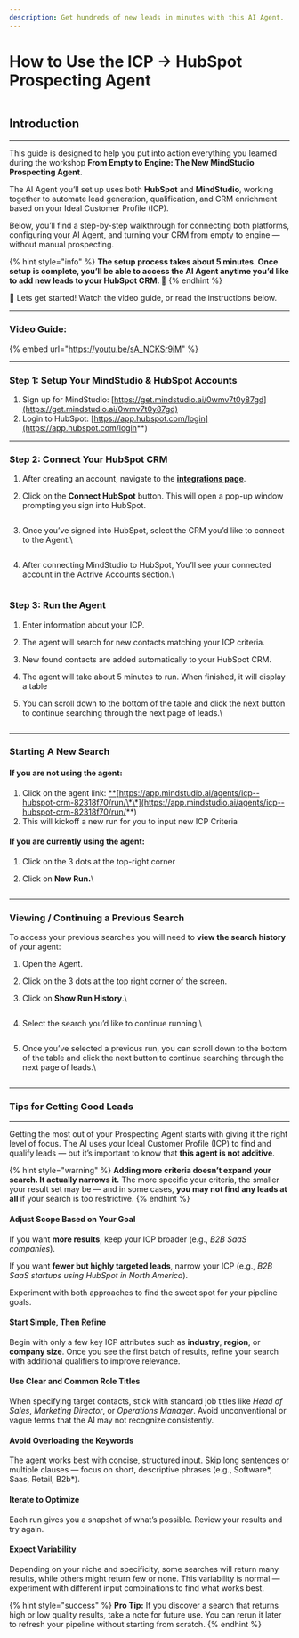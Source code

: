 ```yaml
---
description: Get hundreds of new leads in minutes with this AI Agent.
---
```


# How to Use the ICP → HubSpot Prospecting Agent

<figure><img src="../.gitbook/assets/Frame 7.png" alt=""><figcaption></figcaption></figure>

## Introduction

***

This guide is designed to help you put into action everything you learned during the workshop **From Empty to Engine: The New MindStudio Prospecting Agent**.

The AI Agent you’ll set up uses both **HubSpot** and **MindStudio**, working together to automate lead generation, qualification, and CRM enrichment based on your Ideal Customer Profile (ICP).

Below, you’ll find a step-by-step walkthrough for connecting both platforms, configuring your AI Agent, and turning your CRM from empty to engine — without manual prospecting.

{% hint style="info" %}
**The setup process takes about 5 minutes. Once setup is complete, you’ll be able to access the AI Agent anytime you’d like to add new leads to your HubSpot CRM. 🙂**
{% endhint %}

🚀 Lets get started! Watch the video guide, or read the instructions below.

***

### Video Guide:

{% embed url="https://youtu.be/sA_NCKSr9iM" %}

***

### Step 1: Setup Your MindStudio & HubSpot Accounts

1. Sign up for MindStudio: [https://get.mindstudio.ai/0wmv7t0y87gd](https://get.mindstudio.ai/0wmv7t0y87gd)
2. Login to HubSpot: [https://app.hubspot.com/login](https://app.hubspot.com/login**)

***

### Step 2: Connect Your HubSpot CRM

1. After creating an account, navigate to the [**integrations page**](https://app.mindstudio.ai/workspace/integrations).
2.  Click on the **Connect HubSpot** button. This will open a pop-up window prompting you sign into HubSpot.

    <figure><img src="../.gitbook/assets/SCR-20251020-ofyo.png" alt=""><figcaption></figcaption></figure>
3.  Once you’ve signed into HubSpot, select the CRM you’d like to connect to the Agent.\


    <figure><img src="../.gitbook/assets/SCR-20251020-odbz.png" alt=""><figcaption></figcaption></figure>
4.  After connecting MindStudio to HubSpot, You’ll see your connected account in the Actrive Accounts section.\


    <figure><img src="../.gitbook/assets/SCR-20251020-ofim.png" alt=""><figcaption></figcaption></figure>

### Step 3: Run the Agent

1. Enter information about your ICP.
2. The agent will search for new contacts matching your ICP criteria.
3. New found contacts are added automatically to your HubSpot CRM.
4. The agent will take about 5 minutes to run. When finished, it will display a table
5.  You can scroll down to the bottom of the table and click the next button to continue searching through the next page of leads.\


    <figure><img src="../.gitbook/assets/SCR-20251020-ppzn.png" alt=""><figcaption></figcaption></figure>

***

### Starting A New Search

#### If you are not using the agent:

1. Click on the agent link: [\*\*](https://app.mindstudio.ai/agents/icp--hubspot-crm-82318f70/run/)[https://app.mindstudio.ai/agents/icp--hubspot-crm-82318f70/run/\*\*](https://app.mindstudio.ai/agents/icp--hubspot-crm-82318f70/run/**)
2. This will kickoff a new run for you to input new ICP Criteria

#### If you are currently using the agent:

1. Click on the 3 dots at the top-right corner
2.  Click on **New Run.**\


    <figure><img src="../.gitbook/assets/SCR-20251020-ptvk.png" alt=""><figcaption></figcaption></figure>

***

### Viewing / Continuing a Previous Search

To access your previous searches you will need to **view the search history** of your agent:

1. Open the Agent.
2. Click on the 3 dots at the top right corner of the screen.
3.  Click on **Show Run History**.\


    <figure><img src="../.gitbook/assets/SCR-20251020-poil.png" alt=""><figcaption></figcaption></figure>
4.  Select the search you’d like to continue running.\


    <figure><img src="../.gitbook/assets/SCR-20251020-poyx.png" alt=""><figcaption></figcaption></figure>
5.  Once you’ve selected a previous run, you can scroll down to the bottom of the table and click the next button to continue searching through the next page of leads.\


    <figure><img src="../.gitbook/assets/SCR-20251020-ppzn.png" alt=""><figcaption></figcaption></figure>

***

### Tips for Getting Good Leads

***

Getting the most out of your Prospecting Agent starts with giving it the right level of focus. The AI uses your Ideal Customer Profile (ICP) to find and qualify leads — but it’s important to know that **this agent is not additive**.

{% hint style="warning" %}
**Adding more criteria doesn’t expand your search. It actually narrows it.** The more specific your criteria, the smaller your result set may be — and in some cases, **you may not find any leads at all** if your search is too restrictive.
{% endhint %}

#### **Adjust Scope Based on Your Goal**

If you want **more results**, keep your ICP broader (e.g., _B2B SaaS companies_).

If you want **fewer but highly targeted leads**, narrow your ICP (e.g., _B2B SaaS startups using HubSpot in North America_).

Experiment with both approaches to find the sweet spot for your pipeline goals.

#### **Start Simple, Then Refine**

Begin with only a few key ICP attributes such as **industry**, **region**, or **company size**. Once you see the first batch of results, refine your search with additional qualifiers to improve relevance.

#### **Use Clear and Common Role Titles**

When specifying target contacts, stick with standard job titles like _Head of Sales_, _Marketing Director_, or _Operations Manager_. Avoid unconventional or vague terms that the AI may not recognize consistently.

#### **Avoid Overloading the Keywords**

The agent works best with concise, structured input. Skip long sentences or multiple clauses — focus on short, descriptive phrases (e.g., Software\*, Saas, Retail, B2b\*).

#### **Iterate to Optimize**

Each run gives you a snapshot of what’s possible. Review your results and try again.

#### **Expect Variability**

Depending on your niche and specificity, some searches will return many results, while others might return few or none. This variability is normal — experiment with different input combinations to find what works best.

{% hint style="success" %}
**Pro Tip:** If you discover a search that returns high or low quality results, take a note for future use. You can rerun it later to refresh your pipeline without starting from scratch.
{% endhint %}

